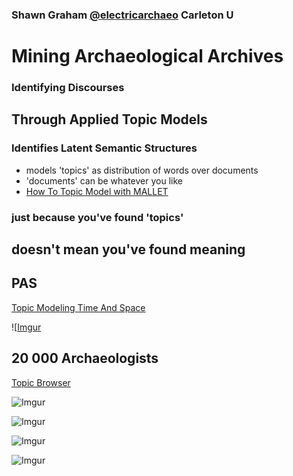 ### Shawn Graham [@electricarchaeo](http://twitter.com/electricarchaeo) Carleton U
# Mining Archaeological Archives


### Identifying Discourses
## Through Applied Topic Models


### Identifies Latent Semantic Structures
+ models 'topics' as distribution of words over documents
+ 'documents' can be whatever you like
+ [How To Topic Model with MALLET](http://programminghistorian.org/lessons/topic-modeling-and-mallet)


### just because you've found 'topics'
## doesn't mean you've found meaning


## PAS
[Topic Modeling Time And Space](http://digitalarchaeology.msu.edu/dh2013/topic-modeling-time-and-space-archaeological-datasets-as-discourses/)

![[Imgur](http://i.imgur.com/yT1tIus.png)


## 20 000 Archaeologists
[Topic Browser](http://graeworks.net/digitalarchae/20000/)

![Imgur](http://i.imgur.com/PPGASS3.png)


![Imgur](http://i.imgur.com/tv8UATa.png)


![Imgur](http://i.imgur.com/tv8UATa.png)

![Imgur](http://i.imgur.com/xYE7V6A.png)
